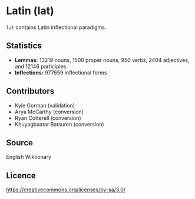 # Latin (lat)

`lat` contains Latin inflectional paradigms.

## Statistics

- **Lemmas:** 13219 nouns, 1500 proper nouns, 950 verbs, 2404 adjectives, and 12146 participles.
- **Inflections:** 977659 inflectional forms

## Contributors

- Kyle Gorman (validation)
- Arya McCarthy (conversion)
- Ryan Cotterell (conversion)
- Khuyagbaatar Batsuren (conversion)

## Source

English Wiktionary

## Licence

https://creativecommons.org/licenses/by-sa/3.0/
